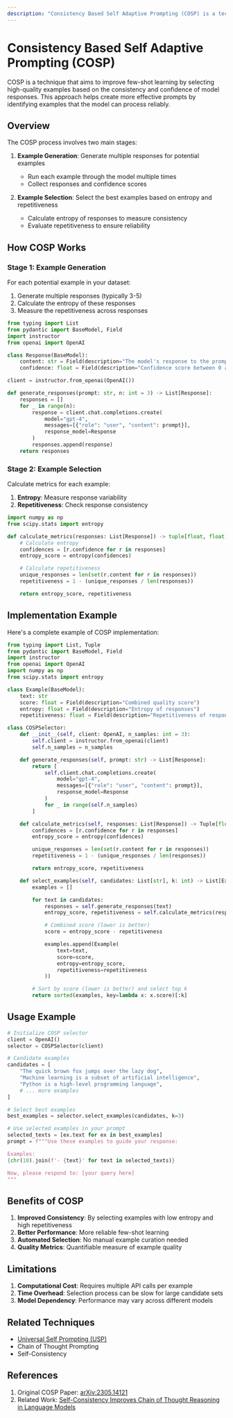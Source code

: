 ```yaml
---
description: "Consistency Based Self Adaptive Prompting (COSP) is a technique that uses entropy and repetitiveness to select high-quality examples for few-shot learning."
---
```


# Consistency Based Self Adaptive Prompting (COSP)

COSP is a technique that aims to improve few-shot learning by selecting high-quality examples based on the consistency and confidence of model responses. This approach helps create more effective prompts by identifying examples that the model can process reliably.

## Overview

The COSP process involves two main stages:

1. **Example Generation**: Generate multiple responses for potential examples

   - Run each example through the model multiple times
   - Collect responses and confidence scores

2. **Example Selection**: Select the best examples based on entropy and repetitiveness
   - Calculate entropy of responses to measure consistency
   - Evaluate repetitiveness to ensure reliability

## How COSP Works

### Stage 1: Example Generation

For each potential example in your dataset:

1. Generate multiple responses (typically 3-5)
2. Calculate the entropy of these responses
3. Measure the repetitiveness across responses

```python
from typing import List
from pydantic import BaseModel, Field
import instructor
from openai import OpenAI

class Response(BaseModel):
    content: str = Field(description="The model's response to the prompt")
    confidence: float = Field(description="Confidence score between 0 and 1")

client = instructor.from_openai(OpenAI())

def generate_responses(prompt: str, n: int = 3) -> List[Response]:
    responses = []
    for _ in range(n):
        response = client.chat.completions.create(
            model="gpt-4",
            messages=[{"role": "user", "content": prompt}],
            response_model=Response
        )
        responses.append(response)
    return responses
```

### Stage 2: Example Selection

Calculate metrics for each example:

1. **Entropy**: Measure response variability
2. **Repetitiveness**: Check response consistency

```python
import numpy as np
from scipy.stats import entropy

def calculate_metrics(responses: List[Response]) -> tuple[float, float]:
    # Calculate entropy
    confidences = [r.confidence for r in responses]
    entropy_score = entropy(confidences)

    # Calculate repetitiveness
    unique_responses = len(set(r.content for r in responses))
    repetitiveness = 1 - (unique_responses / len(responses))

    return entropy_score, repetitiveness
```

## Implementation Example

Here's a complete example of COSP implementation:

```python
from typing import List, Tuple
from pydantic import BaseModel, Field
import instructor
from openai import OpenAI
import numpy as np
from scipy.stats import entropy

class Example(BaseModel):
    text: str
    score: float = Field(description="Combined quality score")
    entropy: float = Field(description="Entropy of responses")
    repetitiveness: float = Field(description="Repetitiveness of responses")

class COSPSelector:
    def __init__(self, client: OpenAI, n_samples: int = 3):
        self.client = instructor.from_openai(client)
        self.n_samples = n_samples

    def generate_responses(self, prompt: str) -> List[Response]:
        return [
            self.client.chat.completions.create(
                model="gpt-4",
                messages=[{"role": "user", "content": prompt}],
                response_model=Response
            )
            for _ in range(self.n_samples)
        ]

    def calculate_metrics(self, responses: List[Response]) -> Tuple[float, float]:
        confidences = [r.confidence for r in responses]
        entropy_score = entropy(confidences)

        unique_responses = len(set(r.content for r in responses))
        repetitiveness = 1 - (unique_responses / len(responses))

        return entropy_score, repetitiveness

    def select_examples(self, candidates: List[str], k: int) -> List[Example]:
        examples = []

        for text in candidates:
            responses = self.generate_responses(text)
            entropy_score, repetitiveness = self.calculate_metrics(responses)

            # Combined score (lower is better)
            score = entropy_score - repetitiveness

            examples.append(Example(
                text=text,
                score=score,
                entropy=entropy_score,
                repetitiveness=repetitiveness
            ))

        # Sort by score (lower is better) and select top k
        return sorted(examples, key=lambda x: x.score)[:k]
```

## Usage Example

```python
# Initialize COSP selector
client = OpenAI()
selector = COSPSelector(client)

# Candidate examples
candidates = [
    "The quick brown fox jumps over the lazy dog",
    "Machine learning is a subset of artificial intelligence",
    "Python is a high-level programming language",
    # ... more examples
]

# Select best examples
best_examples = selector.select_examples(candidates, k=3)

# Use selected examples in your prompt
selected_texts = [ex.text for ex in best_examples]
prompt = f"""Use these examples to guide your response:

Examples:
{chr(10).join(f'- {text}' for text in selected_texts)}

Now, please respond to: [your query here]
"""
```

## Benefits of COSP

1. **Improved Consistency**: By selecting examples with low entropy and high repetitiveness
2. **Better Performance**: More reliable few-shot learning
3. **Automated Selection**: No manual example curation needed
4. **Quality Metrics**: Quantifiable measure of example quality

## Limitations

1. **Computational Cost**: Requires multiple API calls per example
2. **Time Overhead**: Selection process can be slow for large candidate sets
3. **Model Dependency**: Performance may vary across different models

## Related Techniques

- [Universal Self Prompting (USP)](../ensembling/usp.md)
- Chain of Thought Prompting
- Self-Consistency

## References

1. Original COSP Paper: [arXiv:2305.14121](https://arxiv.org/abs/2305.14121)
2. Related Work: [Self-Consistency Improves Chain of Thought Reasoning in Language Models](https://arxiv.org/abs/2203.11171)

